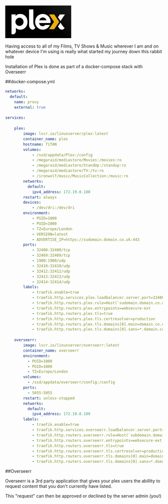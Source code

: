 
![](images/Plex.png)

Having access to all of my Films, TV Shows & Music wherever I am and on whatever device I'm using is really what started my journey down this rabbit hole 

Installation of Plex is done as part of a docker-compose stack with Overseerr

##docker-compose.yml

``` yaml
networks:
  default:
    name: proxy
    external: true

services:

    plex:
        image: lscr.io/linuxserver/plex:latest
        container_name: plex
        hostname: TiTAN
        volumes:
            - /ssd/appdata/Plex:/config
            - /megaraid/mediastore/Movies:/movies:ro
            - /megaraid/mediastore/StandUp:/standup:ro
            - /megaraid/mediastore/TV:/tv:ro
            - /ironwolf/music/MusicCollection:/music:ro
        networks:
          default:
            ipv4_address: 172.19.0.100
        restart: always
        devices:
            - /dev/dri:/dev/dri
        environment:
            - PGID=1000
            - PUID=1000
            - TZ=Europe/London
            - VERSION=latest
            - ADVERTISE_IP=https://sudomain.domain.co.uk:443
        ports:
            - 32400:32400/tcp
            - 32469:32469/tcp
            - 1900:1900/udp
            - 32410:32410/udp
            - 32412:32412/udp
            - 32413:32413/udp
            - 32414:32414/udp
        labels:
            - traefik.enable=true
            - traefik.http.services.plex.loadbalancer.server.port=32400
            - traefik.http.routers.plex.rule=Host(`sudomain.domain.co.uk`)
            - traefik.http.routers.plex.entrypoints=websecure-ext
            - traefik.http.routers.plex.tls=true
            - traefik.http.routers.plex.tls.certresolver=production
            - traefik.http.routers.plex.tls.domains[0].main=domain.co.uk
            - traefik.http.routers.plex.tls.domains[0].sans=*.domain.co.uk

    overseerr:
        image: lscr.io/linuxserver/overseerr:latest
        container_name: overseerr
        environment:
          - PUID=1000
          - PGID=1000
          - TZ=Europe/London
        volumes:
          - /ssd/appdata/overseerr/config:/config
        ports:
          - 5055:5055
        restart: unless-stopped
        networks:
          default:
            ipv4_address: 172.19.0.109
        labels:
            - traefik.enable=true
            - traefik.http.services.overseerr.loadbalancer.server.port=5055
            - traefik.http.routers.overseerr.rule=Host(`subdomain.domain.co.uk`)
            - traefik.http.routers.overseerr.entrypoints=websecure-ext
            - traefik.http.routers.overseerr.tls=true
            - traefik.http.routers.overseerr.tls.certresolver=production
            - traefik.http.routers.overseerr.tls.domains[0].main=domain.co.uk
            - traefik.http.routers.overseerr.tls.domains[0].sans=*.domain.co.uk
```

##Overseerr

Overseerr is a 3rd party application that gives your plex users the abillity to request content that you don't currently have listed.

This "request" can then be approved or declined by the server admin (you!)
